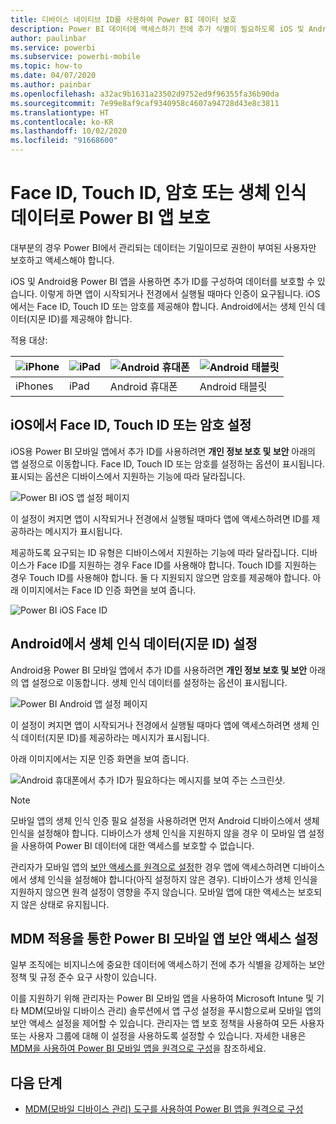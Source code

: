 ```yaml
---
title: 디바이스 네이티브 ID를 사용하여 Power BI 데이터 보호
description: Power BI 데이터에 액세스하기 전에 추가 식별이 필요하도록 iOS 및 Android 앱을 구성하는 방법을 알아봅니다.
author: paulinbar
ms.service: powerbi
ms.subservice: powerbi-mobile
ms.topic: how-to
ms.date: 04/07/2020
ms.author: painbar
ms.openlocfilehash: a32ac9b1631a23502d9752ed9f96355fa36b90da
ms.sourcegitcommit: 7e99e8af9caf9340958c4607a94728d43e8c3811
ms.translationtype: HT
ms.contentlocale: ko-KR
ms.lasthandoff: 10/02/2020
ms.locfileid: "91668600"
---
```

# <a name="protect-power-bi-app-with-face-id-touch-id-passcode-or-biometric-data"></a>Face ID, Touch ID, 암호 또는 생체 인식 데이터로 Power BI 앱 보호 

대부분의 경우 Power BI에서 관리되는 데이터는 기밀이므로 권한이 부여된 사용자만 보호하고 액세스해야 합니다. 

iOS 및 Android용 Power BI 앱을 사용하면 추가 ID를 구성하여 데이터를 보호할 수 있습니다. 이렇게 하면 앱이 시작되거나 전경에서 실행될 때마다 인증이 요구됩니다. iOS에서는 Face ID, Touch ID 또는 암호를 제공해야 합니다. Android에서는 생체 인식 데이터(지문 ID)를 제공해야 합니다.

적용 대상:

| ![iPhone](./media/mobile-native-secure-access/ios-logo-40-px.png) | ![iPad](./media/mobile-native-secure-access/ios-logo-40-px.png) | ![Android 휴대폰](././media/mobile-native-secure-access/android-logo-40-px.png) | ![Android 태블릿](././media/mobile-native-secure-access/android-logo-40-px.png) |
|:--- |:--- |:--- |:--- |
|iPhones |iPad |Android 휴대폰 |Android 태블릿 |

## <a name="turn-on-face-id-touch-id-or-passcode-on-ios"></a>iOS에서 Face ID, Touch ID 또는 암호 설정

iOS용 Power BI 모바일 앱에서 추가 ID를 사용하려면 **개인 정보 보호 및 보안** 아래의 앱 설정으로 이동합니다. Face ID, Touch ID 또는 암호를 설정하는 옵션이 표시됩니다. 표시되는 옵션은 디바이스에서 지원하는 기능에 따라 달라집니다.

![Power BI iOS 앱 설정 페이지](./media/mobile-native-secure-access/mobile-ios-native-secured-setting.png)

이 설정이 켜지면 앱이 시작되거나 전경에서 실행될 때마다 앱에 액세스하려면 ID를 제공하라는 메시지가 표시됩니다.

제공하도록 요구되는 ID 유형은 디바이스에서 지원하는 기능에 따라 달라집니다. 디바이스가 Face ID를 지원하는 경우 Face ID를 사용해야 합니다. Touch ID를 지원하는 경우 Touch ID를 사용해야 합니다. 둘 다 지원되지 않으면 암호를 제공해야 합니다. 아래 이미지에서는 Face ID 인증 화면을 보여 줍니다.

![Power BI iOS Face ID](./media/mobile-native-secure-access/mobile-ios-native-secured-faceid.png)

## <a name="turn-on-biometric-data-fingerprint-id-on-android"></a>Android에서 생체 인식 데이터(지문 ID) 설정

Android용 Power BI 모바일 앱에서 추가 ID를 사용하려면 **개인 정보 보호 및 보안** 아래의 앱 설정으로 이동합니다. 생체 인식 데이터를 설정하는 옵션이 표시됩니다.

![Power BI Android 앱 설정 페이지](./media/mobile-native-secure-access/mobile-android-native-secured-setting.png)

이 설정이 켜지면 앱이 시작되거나 전경에서 실행될 때마다 앱에 액세스하려면 생체 인식 데이터(지문 ID)를 제공하라는 메시지가 표시됩니다.

아래 이미지에서는 지문 인증 화면을 보여 줍니다.

![Android 휴대폰에서 추가 ID가 필요하다는 메시지를 보여 주는 스크린샷.](./media/mobile-native-secure-access/mobile-android-native-secured-fingerprint-id.png)

>[!NOTE]
>모바일 앱의 생체 인식 인증 필요 설정을 사용하려면 먼저 Android 디바이스에서 생체 인식을 설정해야 합니다. 디바이스가 생체 인식을 지원하지 않을 경우 이 모바일 앱 설정을 사용하여 Power BI 데이터에 대한 액세스를 보호할 수 없습니다.
>
>관리자가 모바일 앱의 [보안 액세스를 원격으로 설정](#mdm-enforcement-of-secure-access-to-your-power-bi-mobile-app)한 경우 앱에 액세스하려면 디바이스에서 생체 인식을 설정해야 합니다(아직 설정하지 않은 경우). 디바이스가 생체 인식을 지원하지 않으면 원격 설정이 영향을 주지 않습니다. 모바일 앱에 대한 액세스는 보호되지 않은 상태로 유지됩니다.

## <a name="mdm-enforcement-of-secure-access-to-your-power-bi-mobile-app"></a>MDM 적용을 통한 Power BI 모바일 앱 보안 액세스 설정

일부 조직에는 비지니스에 중요한 데이터에 액세스하기 전에 추가 식별을 강제하는 보안 정책 및 규정 준수 요구 사항이 있습니다.

이를 지원하기 위해 관리자는 Power BI 모바일 앱을 사용하여 Microsoft Intune 및 기타 MDM(모바일 디바이스 관리) 솔루션에서 앱 구성 설정을 푸시함으로써 모바일 앱의 보안 액세스 설정을 제어할 수 있습니다. 관리자는 앱 보호 정책을 사용하여 모든 사용자 또는 사용자 그룹에 대해 이 설정을 사용하도록 설정할 수 있습니다. 자세한 내용은 [MDM을 사용하여 Power BI 모바일 앱을 원격으로 구성](mobile-app-configuration.md#data-protection-settings-ios-and-android)을 참조하세요.

## <a name="next-steps"></a>다음 단계
* [MDM(모바일 디바이스 관리) 도구를 사용하여 Power BI 앱을 원격으로 구성](mobile-app-configuration.md)
